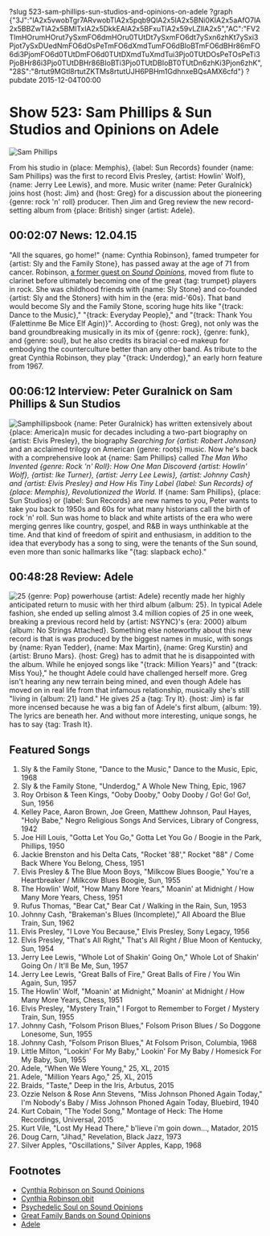 ?slug 523-sam-phillips-sun-studios-and-opinions-on-adele
?graph {"3J":"lA2x5vwobTgr7ARvwobTlA2x5pqb9QlA2x5lA2x5BNi0KlA2x5aAfO7lA2x5BBZwTlA2x5BMlTxlA2x5DkkEAlA2x5BFxuTlA2x59vLZIlA2x5","AC":"FV2TlmHOrumHOrut7ySxmFO6dmHOru0TUtDt7ySxmFO6dt7ySxn6zhKt7ySxi3Pjot7ySxDUedNmFO6dOsPeTmFO6dXmdTumFO6dBIoBTmFO6dBHr86mFO6di3PjomFO6d0TUtDmFO6d0TUtDXmdTuXmdTui3Pjo0TUtDOsPeTOsPeTi3PjoBHr86i3Pjo0TUtDBHr86BIoBTi3Pjo0TUtDBIoBT0TUtDn6zhKi3Pjon6zhK","28S":"8rtut9MGtl8rtutZKTMs8rtutUJH6PBHm1GdhnxeBQsAMX6cfd"}
?pubdate 2015-12-04T00:00

# Show 523: Sam Phillips & Sun Studios and Opinions on Adele

![Sam Phillips](//static.soundopinions.org/images/2015/samphillips_web.jpg)

From his studio in {place: Memphis}, {label: Sun Records} founder {name: Sam Phillips} was the first to record Elvis Presley, {artist: Howlin' Wolf}, {name: Jerry Lee Lewis}, and more.  Music writer {name: Peter Guralnick} joins host {host: Jim} and {host: Greg} for a discussion about the pioneering {genre: rock 'n' roll} producer. Then Jim and Greg review the new record-setting album from {place: British} singer {artist: Adele}.


## 00:02:07 News: 12.04.15
"All the squares, go home!" {name: Cynthia Robinson}, famed trumpeter for {artist: Sly and the Family Stone}, has passed away at the age of 71 from cancer. Robinson, [a former guest on *Sound Opinions*](http://soundopinions.org/show/431/), moved from flute to clarinet before ultimately becoming one of the great {tag: trumpet} players in rock. She was childhood friends with {name: Sly Stone} and co-founded {artist: Sly and the Stoners} with him in the {era: mid-'60s}. That band would become Sly and the Family Stone, scoring huge hits like "{track: Dance to the Music}," "{track: Everyday People}," and "{track: Thank You (Falettinme Be Mice Elf Agin)}". According to {host: Greg}, not only was the band groundbreaking musically in its mix of {genre: rock}, {genre: funk}, and {genre: soul}, but he also credits its biracial co-ed makeup for embodying the counterculture better than any other band. As tribute to the great Cynthia Robinson, they play "{track: Underdog}," an early horn feature from 1967.


## 00:06:12 Interview: Peter Guralnick on Sam Phillips & Sun Studios
![Samphillipsbook](//static.soundopinions.org/images/2015/samphillipsbook.jpg)
{name: Peter Guralnick} has written extensively about {place: America}n music for decades including a two-part biography on {artist: Elvis Presley}, the biography *Searching for {artist: Robert Johnson}* and an acclaimed trilogy on American {genre: roots} music. Now he's back with a comprehensive look at {name: Sam Phillips} called *The Man Who Invented {genre: Rock 'n' Roll}: How One Man Discoverd {artist: Howlin' Wolf}, {artist: Ike Turner}, {artist: Jerry Lee Lewis}, {artist: Johnny Cash} and {artist: Elvis Presley} and How His Tiny Label {label: Sun Records} of {place: Memphis}, Revolutionized the World.* If {name: Sam Phillips}, {place: Sun Studios} or {label: Sun Records} are new names to you, Peter wants to take you back to 1950s and 60s for what many historians call the birth of rock 'n' roll. Sun was home to black and white artists of the era who were merging genres like country, gospel, and R&B in ways unthinkable at the time. And that kind of freedom of spirit and enthusiasm, in addition to the idea that everybody has a song to sing, were the tenants of the Sun sound, even more than sonic hallmarks like "{tag: slapback echo}."


## 00:48:28 Review: Adele
![25](//static.soundopinions.org/assets/523/28S0.jpg "262836961/1051394208")
{genre: Pop} powerhouse {artist: Adele} recently made her highly anticipated return to music with her third album {album: 25}. In typical Adele fashion, she ended up selling almost 3.4 million copies of *25* in one week, breaking a previous record held by {artist: NSYNC}'s {era: 2000} album {album: No Strings Attached}. Something else noteworthy about this new record is that is was produced by the biggest names in music, with songs by {name: Ryan Tedder}, {name: Max Martin}, {name: Greg Kurstin} and {artist: Bruno Mars}. {host: Greg} has to admit that he is disappointed with the album. While he enjoyed songs like "{track: Million Years}" and "{track: Miss You}," he thought Adele could have challenged herself more. Greg isn't hearing any new terrain being mined, and even though Adele has moved on in real life from that infamous relationship, musically she's still "living in {album: 21} land." He gives *25* a {tag: Try It}. {host: Jim} is far more incensed because he was a big fan of Adele's first album, {album: 19}. The lyrics are beneath her. And without more interesting, unique songs, he has to say {tag: Trash It}.


## Featured Songs
    
1. Sly & the Family Stone, "Dance to the Music," Dance to the Music, Epic, 1968 
1. Sly & the Family Stone, "Underdog," A Whole New Thing, Epic, 1967 
1. Roy Orbison & Teen Kings, "Ooby Dooby," Ooby Dooby / Go! Go! Go!, Sun, 1956 
1. Kelley Pace, Aaron Brown, Joe Green, Matthew Johnson, Paul Hayes, "Holy Babe," Negro Religious Songs And Services, Library of Congress, 1942 
1. Joe Hill Louis, "Gotta Let You Go," Gotta Let You Go / Boogie in the Park, Phillips, 1950 
1. Jackie Brenston and his Delta Cats, "Rocket '88'," Rocket "88" / Come Back Where You Belong, Chess, 1951 
1. Elvis Presley & The Blue Moon Boys, "Milkcow Blues Boogie," You're a Heartbreaker / Milkcow Blues Boogie, Sun, 1955 
1. The Howlin' Wolf, "How Many More Years," Moanin' at Midnight / How Many More Years, Chess, 1951 
1. Rufus Thomas, "Bear Cat," Bear Cat / Walking in the Rain, Sun, 1953 
1. Johnny Cash, "Brakeman's Blues (Incomplete)," All Aboard the Blue Train, Sun, 1962 
1. Elvis Presley, "I Love You Because," Elvis Presley, Sony Legacy, 1956 
1. Elvis Presley, "That's All Right," That's All Right / Blue Moon of Kentucky, Sun, 1954 
1. Jerry Lee Lewis, "Whole Lot of Shakin' Going On," Whole Lot of Shakin' Going On / It'll Be Me, Sun, 1957 
1. Jerry Lee Lewis, "Great Balls of Fire," Great Balls of Fire / You Win Again, Sun, 1957 
1. The Howlin' Wolf, "Moanin' at Midnight," Moanin' at Midnight / How Many More Years, Chess, 1951 
1. Elvis Presley, "Mystery Train," I Forgot to Remember to Forget / Mystery Train, Sun, 1955 
1. Johnny Cash, "Folsom Prison Blues," Folsom Prison Blues / So Doggone Lonesome, Sun, 1955 
1. Johnny Cash, "Folsom Prison Blues," At Folsom Prison, Columbia, 1968 
1. Little Milton, "Lookin' For My Baby," Lookin' For My Baby / Homesick For My Baby, Sun, 1955 
1. Adele, "When We Were Young," 25, XL, 2015 
1. Adele, "Million Years Ago," 25, XL, 2015 
1. Braids, "Taste," Deep in the Iris, Arbutus, 2015 
1. Ozzie Nelson & Rose Ann Stevens, "Miss Johnson Phoned Again Today," I'm Nobody's Baby / Miss Johnson Phoned Again Today, Bluebird, 1940 
1. Kurt Cobain, "The Yodel Song," Montage of Heck: The Home Recordings, Universal, 2015 
1. Kurt Vile, "Lost My Head There," b'lieve i'm goin down…, Matador, 2015 
1. Doug Carn, "Jihad," Revelation, Black Jazz, 1973
1. Silver Apples, "Oscillations," Silver Apples, Kapp, 1968 


## Footnotes
- [Cynthia Robinson on Sound Opinions](/show/431/)
- [Cynthia Robinson obit](http://www.nytimes.com/2015/11/27/arts/music/cynthia-robinson-sly-and-the-family-stone-trumpet-player-dies-at-71.html)
- [Psychedelic Soul on Sound Opinions](/show/149)
- [Great Family Bands on Sound Opinions](/show/394)
- [Adele](http://adele.com/)
